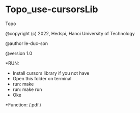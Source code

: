 # Topo_use-cursorsLib
Topo

@copyright (c) 2022, Hedspi, Hanoi University of Technology

@author le-duc-son

@version 1.0

*RUN: 
  - Install cursors library if you not have
  - Open this folder on terminal
  - run: make
  - run: make run
  - Oke


*Function:
/.pdf./
